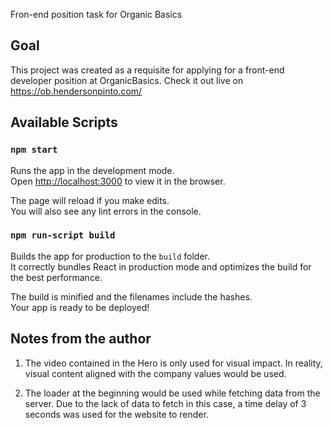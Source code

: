 Fron-end position task for Organic Basics

## Goal

This project was created as a requisite for applying for a front-end developer position at OrganicBasics.
Check it out live on https://ob.hendersonpinto.com/


## Available Scripts

### `npm start`

Runs the app in the development mode.<br />
Open [http://localhost:3000](http://localhost:3000) to view it in the browser.

The page will reload if you make edits.<br />
You will also see any lint errors in the console.

### `npm run-script build`

Builds the app for production to the `build` folder.<br />
It correctly bundles React in production mode and optimizes the build for the best performance.

The build is minified and the filenames include the hashes.<br />
Your app is ready to be deployed!


## Notes from the author

1. The video contained in the Hero is only used for visual impact. In reality, visual content aligned with the company values would be used.  

2. The loader at the beginning would be used while fetching data from the server. Due to the lack of data to fetch in this case, a time delay of 3 seconds was used for the website to render.

